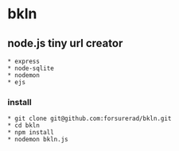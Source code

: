 
# bkln

## node.js tiny url creator

	* express
	* node-sqlite
	* nodemon
	* ejs

### install

 	* git clone git@github.com:forsurerad/bkln.git
 	* cd bkln
 	* npm install
 	* nodemon bkln.js